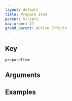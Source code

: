 ```yaml
---
layout: default
title: Prepare Item
parent: Scripts
nav_order: 27
grand_parent: Active Effects
---
```

## Key

`prepareItem`

## Arguments 

## Examples


